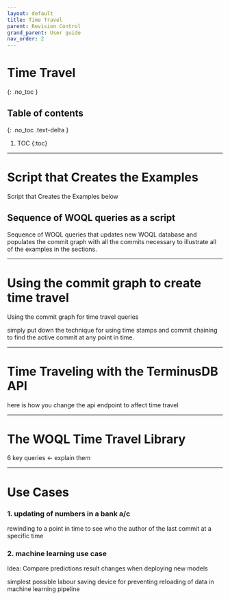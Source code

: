 ```yaml
---
layout: default
title: Time Travel
parent: Revision Control
grand_parent: User guide
nav_order: 2
---
```


# Time Travel
{: .no_toc }

## Table of contents
{: .no_toc .text-delta }

1. TOC
{:toc}

---

# Script that Creates the Examples

Script that Creates the Examples below

## Sequence of WOQL queries as a script

Sequence of WOQL queries that updates new WOQL database and populates the commit graph with all the commits necessary to illustrate all of the examples in the sections.

---

# Using the commit graph to create time travel

Using the commit graph for time travel queries

simply put down the technique for using time stamps and commit chaining to find the active commit at any point in time.

---

# Time Traveling with the TerminusDB API

here is how you change the api endpoint to affect time travel

---

# The WOQL Time Travel Library

6 key queries <- explain them

---

# Use Cases

### 1. updating of numbers in a bank a/c

rewinding to a point in time to see who the author of the last commit at a specific time

### 2. machine learning use case

Idea: Compare predictions result changes when deploying new models

simplest possible labour saving device for preventing reloading of data in machine learning pipeline
